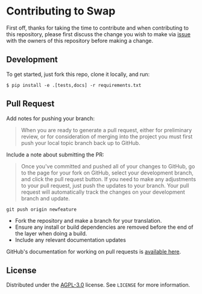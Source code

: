 # Contributing to Swap

First off, thanks for taking the time to contribute and
when contributing to this repository, please first discuss 
the change you wish to make via [issue](https://github.com/meherett/swap/issues) 
with the owners of this repository before making a change.

## Development

To get started, just fork this repo, clone it locally, and run:

```
$ pip install -e .[tests,docs] -r requirements.txt
```

## Pull Request

Add notes for pushing your branch:

> When you are ready to generate a pull request, either for preliminary review, 
or for consideration of merging into the project you must first push your local 
topic branch back up to GitHub.

Include a note about submitting the PR:

> Once you've committed and pushed all of your changes to GitHub, go to the page 
for your fork on GitHub, select your development branch, and click the pull request 
button. If you need to make any adjustments to your pull request, just push the updates 
to your branch. Your pull request will automatically track the changes on your 
development branch and update.

```commandline
git push origin newfeature
```

- Fork the repository and make a branch for your translation.
- Ensure any install or build dependencies are removed before the end of the layer when doing a build.
- Include any relevant documentation updates

GitHub's documentation for working on pull requests is [available here](https://help.github.com/articles/about-pull-requests/).

## License

Distributed under the [AGPL-3.0](https://github.com/meherett/swap/blob/master/LICENSE) license. 
See ``LICENSE`` for more information.
